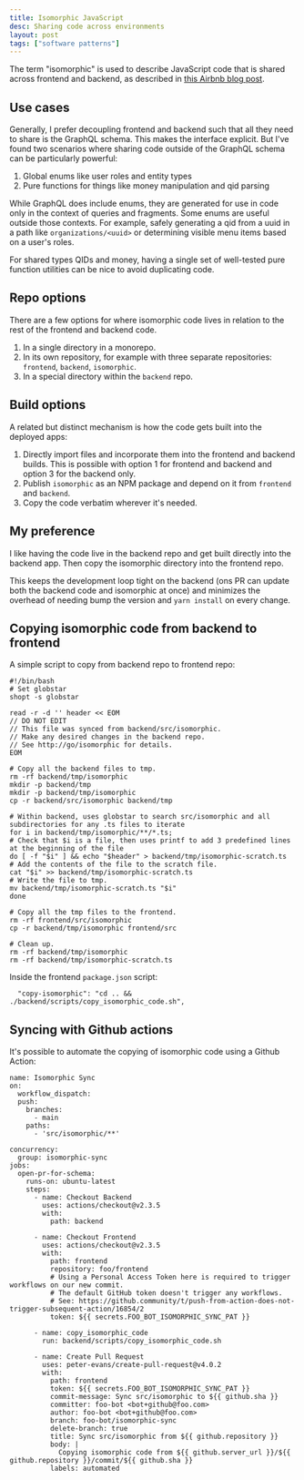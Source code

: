 ```yaml
---
title: Isomorphic JavaScript
desc: Sharing code across environments
layout: post
tags: ["software patterns"]
---
```


The term "isomorphic" is used to describe JavaScript code that is shared across frontend and backend, as described in [this Airbnb blog post](https://medium.com/airbnb-engineering/isomorphic-javascript-the-future-of-web-apps-10882b7a2ebc).

## Use cases

Generally, I prefer decoupling frontend and backend such that all they need to share is the GraphQL schema. This makes the interface explicit. But I've found two scenarios where sharing code outside of the GraphQL schema can be particularly powerful:

1. Global enums like user roles and entity types
2. Pure functions for things like money manipulation and qid parsing

While GraphQL does include enums, they are generated for use in code only in the context of queries and fragments. Some enums are useful outside those contexts. For example, safely generating a qid from a uuid in a path like `organizations/<uuid>` or determining visible menu items based on a user's roles.

For shared types QIDs and money, having a single set of well-tested pure function utilities can be nice to avoid duplicating code.

## Repo options

There are a few options for where isomorphic code lives in relation to the rest of the frontend and backend code.

1. In a single directory in a monorepo.
2. In its own repository, for example with three separate repositories: `frontend`, `backend`, `isomorphic`.
3. In a special directory within the `backend` repo.

## Build options

A related but distinct mechanism is how the code gets built into the deployed apps:

1. Directly import files and incorporate them into the frontend and backend builds. This is possible with option 1 for frontend and backend and option 3 for the backend only.
2. Publish `isomorphic` as an NPM package and depend on it from `frontend` and `backend`.
3. Copy the code verbatim wherever it's needed.

## My preference

I like having the code live in the backend repo and get built directly into the backend app. Then copy the isomorphic directory into the frontend repo.

This keeps the development loop tight on the backend (ons PR can update both the backend code and isomorphic at once) and minimizes the overhead of needing bump the version and `yarn install` on every change.

## Copying isomorphic code from backend to frontend

A simple script to copy from backend repo to frontend repo:

```
#!/bin/bash
# Set globstar
shopt -s globstar

read -r -d '' header << EOM
// DO NOT EDIT
// This file was synced from backend/src/isomorphic.
// Make any desired changes in the backend repo.
// See http://go/isomorphic for details.
EOM

# Copy all the backend files to tmp.
rm -rf backend/tmp/isomorphic
mkdir -p backend/tmp
mkdir -p backend/tmp/isomorphic
cp -r backend/src/isomorphic backend/tmp

# Within backend, uses globstar to search src/isomorphic and all subdirectories for any .ts files to iterate
for i in backend/tmp/isomorphic/**/*.ts;
# Check that $i is a file, then uses printf to add 3 predefined lines at the beginning of the file
do [ -f "$i" ] && echo "$header" > backend/tmp/isomorphic-scratch.ts
# Add the contents of the file to the scratch file.
cat "$i" >> backend/tmp/isomorphic-scratch.ts
# Write the file to tmp.
mv backend/tmp/isomorphic-scratch.ts "$i"
done

# Copy all the tmp files to the frontend.
rm -rf frontend/src/isomorphic
cp -r backend/tmp/isomorphic frontend/src

# Clean up.
rm -rf backend/tmp/isomorphic
rm -rf backend/tmp/isomorphic-scratch.ts
```

Inside the frontend `package.json` script:

```
  "copy-isomorphic": "cd .. && ./backend/scripts/copy_isomorphic_code.sh",
```

## Syncing with Github actions

It's possible to automate the copying of isomorphic code using a Github Action:

```
name: Isomorphic Sync
on:
  workflow_dispatch:
  push:
    branches:
      - main
    paths:
      - 'src/isomorphic/**'

concurrency:
  group: isomorphic-sync
jobs:
  open-pr-for-schema:
    runs-on: ubuntu-latest
    steps:
      - name: Checkout Backend
        uses: actions/checkout@v2.3.5
        with:
          path: backend

      - name: Checkout Frontend
        uses: actions/checkout@v2.3.5
        with:
          path: frontend
          repository: foo/frontend
          # Using a Personal Access Token here is required to trigger workflows on our new commit.
          # The default GitHub token doesn't trigger any workflows.
          # See: https://github.community/t/push-from-action-does-not-trigger-subsequent-action/16854/2
          token: ${{ secrets.FOO_BOT_ISOMORPHIC_SYNC_PAT }}

      - name: copy_isomorphic_code
        run: backend/scripts/copy_isomorphic_code.sh

      - name: Create Pull Request
        uses: peter-evans/create-pull-request@v4.0.2
        with:
          path: frontend
          token: ${{ secrets.FOO_BOT_ISOMORPHIC_SYNC_PAT }}
          commit-message: Sync src/isomorphic to ${{ github.sha }}
          committer: foo-bot <bot+github@foo.com>
          author: foo-bot <bot+github@foo.com>
          branch: foo-bot/isomorphic-sync
          delete-branch: true
          title: Sync src/isomorphic from ${{ github.repository }}
          body: |
            Copying isomorphic code from ${{ github.server_url }}/${{ github.repository }}/commit/${{ github.sha }}
          labels: automated
```
